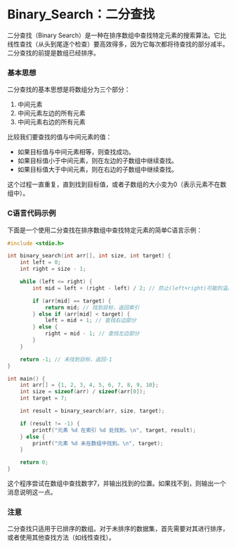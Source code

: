 # Binary_Search：二分查找
二分查找（Binary Search）是一种在排序数组中查找特定元素的搜索算法。它比线性查找（从头到尾逐个检查）要高效得多，因为它每次都将待查找的部分减半。二分查找的前提是数组已经排序。

### 基本思想

二分查找的基本思想是将数组分为三个部分：
1. 中间元素
2. 中间元素左边的所有元素
3. 中间元素右边的所有元素

比较我们要查找的值与中间元素的值：
- 如果目标值与中间元素相等，则查找成功。
- 如果目标值小于中间元素，则在左边的子数组中继续查找。
- 如果目标值大于中间元素，则在右边的子数组中继续查找。

这个过程一直重复，直到找到目标值，或者子数组的大小变为0（表示元素不在数组中）。

### C语言代码示例

下面是一个使用二分查找在排序数组中查找特定元素的简单C语言示例：

```c
#include <stdio.h>

int binary_search(int arr[], int size, int target) {
    int left = 0;
    int right = size - 1;

    while (left <= right) {
        int mid = left + (right - left) / 2; // 防止(left+right)可能的溢出

        if (arr[mid] == target) {
            return mid; // 找到目标，返回索引
        } else if (arr[mid] < target) {
            left = mid + 1; // 查找右边部分
        } else {
            right = mid - 1; // 查找左边部分
        }
    }

    return -1; // 未找到目标，返回-1
}

int main() {
    int arr[] = {1, 2, 3, 4, 5, 6, 7, 8, 9, 10};
    int size = sizeof(arr) / sizeof(arr[0]);
    int target = 7;

    int result = binary_search(arr, size, target);

    if (result != -1) {
        printf("元素 %d 在索引 %d 处找到。\n", target, result);
    } else {
        printf("元素 %d 未在数组中找到。\n", target);
    }

    return 0;
}
```

这个程序尝试在数组中查找数字7，并输出找到的位置。如果找不到，则输出一个消息说明这一点。

### 注意

二分查找只适用于已排序的数组。对于未排序的数据集，首先需要对其进行排序，或者使用其他查找方法（如线性查找）。